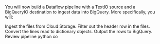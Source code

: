 You will now build a Dataflow pipeline with a TextIO source and a BigQueryIO destination to ingest data into BigQuery. More specifically, you will:

Ingest the files from Cloud Storage.
Filter out the header row in the files.
Convert the lines read to dictionary objects.
Output the rows to BigQuery.
Review pipeline python co
